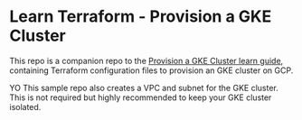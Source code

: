 # Learn Terraform - Provision a GKE Cluster

This repo is a companion repo to the [Provision a GKE Cluster learn guide](https://learn.hashicorp.com/terraform/kubernetes/provision-gke-cluster), containing Terraform configuration files to provision an GKE cluster on GCP.

YO This sample repo also creates a VPC and subnet for the GKE cluster. This is not
required but highly recommended to keep your GKE cluster isolated.
